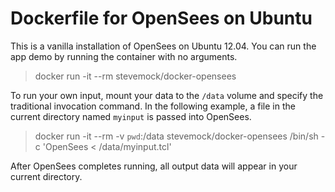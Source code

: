 # Dockerfile for OpenSees on Ubuntu

This is a vanilla installation of OpenSees on Ubuntu 12.04.
You can run the app demo by running the container with no
arguments.

> docker run -it --rm stevemock/docker-opensees

To run your own input, mount your data to the `/data` volume and
specify the traditional invocation command. In the following example,
a file in the current directory named `myinput` is passed into OpenSees.

> docker run -it --rm -v `pwd`:/data stevemock/docker-opensees /bin/sh -c 'OpenSees < /data/myinput.tcl'


After OpenSees completes running, all output data will appear in your
current directory.
